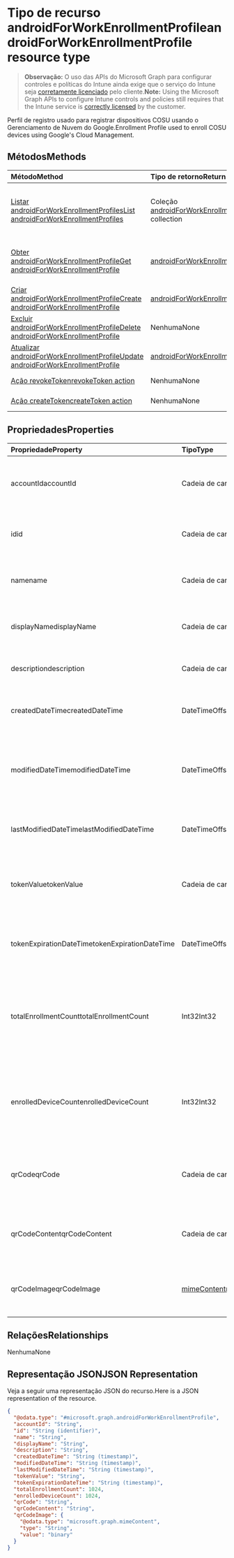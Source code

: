 # <a name="androidforworkenrollmentprofile-resource-type"></a><span data-ttu-id="6fd19-101">Tipo de recurso androidForWorkEnrollmentProfile</span><span class="sxs-lookup"><span data-stu-id="6fd19-101">androidForWorkEnrollmentProfile resource type</span></span>

> <span data-ttu-id="6fd19-102">**Observação:** O uso das APIs do Microsoft Graph para configurar controles e políticas do Intune ainda exige que o serviço do Intune seja [corretamente licenciado](https://go.microsoft.com/fwlink/?linkid=839381) pelo cliente.</span><span class="sxs-lookup"><span data-stu-id="6fd19-102">**Note:** Using the Microsoft Graph APIs to configure Intune controls and policies still requires that the Intune service is [correctly licensed](https://go.microsoft.com/fwlink/?linkid=839381) by the customer.</span></span>

<span data-ttu-id="6fd19-103">Perfil de registro usado para registrar dispositivos COSU usando o Gerenciamento de Nuvem do Google.</span><span class="sxs-lookup"><span data-stu-id="6fd19-103">Enrollment Profile used to enroll COSU devices using Google's Cloud Management.</span></span>
## <a name="methods"></a><span data-ttu-id="6fd19-104">Métodos</span><span class="sxs-lookup"><span data-stu-id="6fd19-104">Methods</span></span>
|<span data-ttu-id="6fd19-105">Método</span><span class="sxs-lookup"><span data-stu-id="6fd19-105">Method</span></span>|<span data-ttu-id="6fd19-106">Tipo de retorno</span><span class="sxs-lookup"><span data-stu-id="6fd19-106">Return Type</span></span>|<span data-ttu-id="6fd19-107">Descrição</span><span class="sxs-lookup"><span data-stu-id="6fd19-107">Description</span></span>|
|:---|:---|:---|
|[<span data-ttu-id="6fd19-108">Listar androidForWorkEnrollmentProfiles</span><span class="sxs-lookup"><span data-stu-id="6fd19-108">List androidForWorkEnrollmentProfiles</span></span>](../api/intune_androidforwork_androidforworkenrollmentprofile_list.md)|<span data-ttu-id="6fd19-109">Coleção [androidForWorkEnrollmentProfile](../resources/intune_androidforwork_androidforworkenrollmentprofile.md)</span><span class="sxs-lookup"><span data-stu-id="6fd19-109">[androidForWorkEnrollmentProfile](../resources/intune_androidforwork_androidforworkenrollmentprofile.md) collection</span></span>|<span data-ttu-id="6fd19-110">Lista propriedades e relações dos objetos [androidForWorkEnrollmentProfile](../resources/intune_androidforwork_androidforworkenrollmentprofile.md).</span><span class="sxs-lookup"><span data-stu-id="6fd19-110">List properties and relationships of the [androidForWorkEnrollmentProfile](../resources/intune_androidforwork_androidforworkenrollmentprofile.md) objects.</span></span>|
|[<span data-ttu-id="6fd19-111">Obter androidForWorkEnrollmentProfile</span><span class="sxs-lookup"><span data-stu-id="6fd19-111">Get androidForWorkEnrollmentProfile</span></span>](../api/intune_androidforwork_androidforworkenrollmentprofile_get.md)|[<span data-ttu-id="6fd19-112">androidForWorkEnrollmentProfile</span><span class="sxs-lookup"><span data-stu-id="6fd19-112">androidForWorkEnrollmentProfile</span></span>](../resources/intune_androidforwork_androidforworkenrollmentprofile.md)|<span data-ttu-id="6fd19-113">Propriedades de leitura e relações do objeto [androidForWorkEnrollmentProfile](../resources/intune_androidforwork_androidforworkenrollmentprofile.md).</span><span class="sxs-lookup"><span data-stu-id="6fd19-113">Read properties and relationships of [plannerTaskDetails](../resources/intune_androidforwork_androidforworkenrollmentprofile.md) object.</span></span>|
|[<span data-ttu-id="6fd19-114">Criar androidForWorkEnrollmentProfile</span><span class="sxs-lookup"><span data-stu-id="6fd19-114">Create androidForWorkEnrollmentProfile</span></span>](../api/intune_androidforwork_androidforworkenrollmentprofile_create.md)|[<span data-ttu-id="6fd19-115">androidForWorkEnrollmentProfile</span><span class="sxs-lookup"><span data-stu-id="6fd19-115">androidForWorkEnrollmentProfile</span></span>](../resources/intune_androidforwork_androidforworkenrollmentprofile.md)|<span data-ttu-id="6fd19-116">Cria um novo objeto [androidForWorkEnrollmentProfile](../resources/intune_androidforwork_androidforworkenrollmentprofile.md).</span><span class="sxs-lookup"><span data-stu-id="6fd19-116">Create a new [plannerBucket](../resources/intune_androidforwork_androidforworkenrollmentprofile.md) object.</span></span>|
|[<span data-ttu-id="6fd19-117">Excluir androidForWorkEnrollmentProfile</span><span class="sxs-lookup"><span data-stu-id="6fd19-117">Delete androidForWorkEnrollmentProfile</span></span>](../api/intune_androidforwork_androidforworkenrollmentprofile_delete.md)|<span data-ttu-id="6fd19-118">Nenhuma</span><span class="sxs-lookup"><span data-stu-id="6fd19-118">None</span></span>|<span data-ttu-id="6fd19-119">Exclui um [androidForWorkEnrollmentProfile](../resources/intune_androidforwork_androidforworkenrollmentprofile.md).</span><span class="sxs-lookup"><span data-stu-id="6fd19-119">Deletes a [androidForWorkEnrollmentProfile](../resources/intune_androidforwork_androidforworkenrollmentprofile.md).</span></span>|
|[<span data-ttu-id="6fd19-120">Atualizar androidForWorkEnrollmentProfile</span><span class="sxs-lookup"><span data-stu-id="6fd19-120">Update androidForWorkEnrollmentProfile</span></span>](../api/intune_androidforwork_androidforworkenrollmentprofile_update.md)|[<span data-ttu-id="6fd19-121">androidForWorkEnrollmentProfile</span><span class="sxs-lookup"><span data-stu-id="6fd19-121">androidForWorkEnrollmentProfile</span></span>](../resources/intune_androidforwork_androidforworkenrollmentprofile.md)|<span data-ttu-id="6fd19-122">Atualiza as propriedades de um objeto [androidForWorkEnrollmentProfile](../resources/intune_androidforwork_androidforworkenrollmentprofile.md).</span><span class="sxs-lookup"><span data-stu-id="6fd19-122">Update the properties of a [calendar](../resources/intune_androidforwork_androidforworkenrollmentprofile.md) object.</span></span>|
|[<span data-ttu-id="6fd19-123">Ação revokeToken</span><span class="sxs-lookup"><span data-stu-id="6fd19-123">revokeToken action</span></span>](../api/intune_androidforwork_androidforworkenrollmentprofile_revoketoken.md)|<span data-ttu-id="6fd19-124">Nenhuma</span><span class="sxs-lookup"><span data-stu-id="6fd19-124">None</span></span>|<span data-ttu-id="6fd19-125">Ainda não documentado</span><span class="sxs-lookup"><span data-stu-id="6fd19-125">Not yet documented</span></span>|
|[<span data-ttu-id="6fd19-126">Ação createToken</span><span class="sxs-lookup"><span data-stu-id="6fd19-126">createToken action</span></span>](../api/intune_androidforwork_androidforworkenrollmentprofile_createtoken.md)|<span data-ttu-id="6fd19-127">Nenhuma</span><span class="sxs-lookup"><span data-stu-id="6fd19-127">None</span></span>|<span data-ttu-id="6fd19-128">Ainda não documentado</span><span class="sxs-lookup"><span data-stu-id="6fd19-128">Not yet documented</span></span>|

## <a name="properties"></a><span data-ttu-id="6fd19-129">Propriedades</span><span class="sxs-lookup"><span data-stu-id="6fd19-129">Properties</span></span>
|<span data-ttu-id="6fd19-130">Propriedade</span><span class="sxs-lookup"><span data-stu-id="6fd19-130">Property</span></span>|<span data-ttu-id="6fd19-131">Tipo</span><span class="sxs-lookup"><span data-stu-id="6fd19-131">Type</span></span>|<span data-ttu-id="6fd19-132">Descrição</span><span class="sxs-lookup"><span data-stu-id="6fd19-132">Description</span></span>|
|:---|:---|:---|
|<span data-ttu-id="6fd19-133">accountId</span><span class="sxs-lookup"><span data-stu-id="6fd19-133">accountId</span></span>|<span data-ttu-id="6fd19-134">Cadeia de caracteres</span><span class="sxs-lookup"><span data-stu-id="6fd19-134">String</span></span>|<span data-ttu-id="6fd19-135">GUID de locatário ao qual o perfil de registro pertence.</span><span class="sxs-lookup"><span data-stu-id="6fd19-135">Tenant GUID the enrollment profile belongs to.</span></span>|
|<span data-ttu-id="6fd19-136">id</span><span class="sxs-lookup"><span data-stu-id="6fd19-136">id</span></span>|<span data-ttu-id="6fd19-137">Cadeia de caracteres</span><span class="sxs-lookup"><span data-stu-id="6fd19-137">String</span></span>|<span data-ttu-id="6fd19-138">GUID exclusivo do perfil de registro.</span><span class="sxs-lookup"><span data-stu-id="6fd19-138">Unique GUID for the enrollment profile.</span></span>|
|<span data-ttu-id="6fd19-139">name</span><span class="sxs-lookup"><span data-stu-id="6fd19-139">name</span></span>|<span data-ttu-id="6fd19-140">Cadeia de caracteres</span><span class="sxs-lookup"><span data-stu-id="6fd19-140">String</span></span>|<span data-ttu-id="6fd19-141">(Preterido) Nome de exibição do perfil de registro.</span><span class="sxs-lookup"><span data-stu-id="6fd19-141">(Deprecated) Display name for the enrollment profile.</span></span>|
|<span data-ttu-id="6fd19-142">displayName</span><span class="sxs-lookup"><span data-stu-id="6fd19-142">displayName</span></span>|<span data-ttu-id="6fd19-143">Cadeia de caracteres</span><span class="sxs-lookup"><span data-stu-id="6fd19-143">String</span></span>|<span data-ttu-id="6fd19-144">Nome de exibição do perfil de registro.</span><span class="sxs-lookup"><span data-stu-id="6fd19-144">Display name for the enrollment profile.</span></span>|
|<span data-ttu-id="6fd19-145">description</span><span class="sxs-lookup"><span data-stu-id="6fd19-145">description</span></span>|<span data-ttu-id="6fd19-146">Cadeia de caracteres</span><span class="sxs-lookup"><span data-stu-id="6fd19-146">String</span></span>|<span data-ttu-id="6fd19-147">Descrição do perfil de registro.</span><span class="sxs-lookup"><span data-stu-id="6fd19-147">Description for the enrollment profile.</span></span>|
|<span data-ttu-id="6fd19-148">createdDateTime</span><span class="sxs-lookup"><span data-stu-id="6fd19-148">createdDateTime</span></span>|<span data-ttu-id="6fd19-149">DateTimeOffset</span><span class="sxs-lookup"><span data-stu-id="6fd19-149">DateTimeOffset</span></span>|<span data-ttu-id="6fd19-150">Data e hora de criação do perfil de registro.</span><span class="sxs-lookup"><span data-stu-id="6fd19-150">Date time the enrollment profile was created.</span></span>|
|<span data-ttu-id="6fd19-151">modifiedDateTime</span><span class="sxs-lookup"><span data-stu-id="6fd19-151">modifiedDateTime</span></span>|<span data-ttu-id="6fd19-152">DateTimeOffset</span><span class="sxs-lookup"><span data-stu-id="6fd19-152">DateTimeOffset</span></span>|<span data-ttu-id="6fd19-153">(Preterido) Data e hora da última modificação do perfil de registro.</span><span class="sxs-lookup"><span data-stu-id="6fd19-153">(Deprecated) Date time the enrollment profile was last modified.</span></span>|
|<span data-ttu-id="6fd19-154">lastModifiedDateTime</span><span class="sxs-lookup"><span data-stu-id="6fd19-154">lastModifiedDateTime</span></span>|<span data-ttu-id="6fd19-155">DateTimeOffset</span><span class="sxs-lookup"><span data-stu-id="6fd19-155">DateTimeOffset</span></span>|<span data-ttu-id="6fd19-156">Data e hora da última modificação do perfil de registro.</span><span class="sxs-lookup"><span data-stu-id="6fd19-156">Date time the enrollment profile was last modified.</span></span>|
|<span data-ttu-id="6fd19-157">tokenValue</span><span class="sxs-lookup"><span data-stu-id="6fd19-157">tokenValue</span></span>|<span data-ttu-id="6fd19-158">Cadeia de caracteres</span><span class="sxs-lookup"><span data-stu-id="6fd19-158">String</span></span>|<span data-ttu-id="6fd19-159">Valor do token mais recentemente criado para este perfil de registro.</span><span class="sxs-lookup"><span data-stu-id="6fd19-159">Value of the most recently created token for this enrollment profile.</span></span>|
|<span data-ttu-id="6fd19-160">tokenExpirationDateTime</span><span class="sxs-lookup"><span data-stu-id="6fd19-160">tokenExpirationDateTime</span></span>|<span data-ttu-id="6fd19-161">DateTimeOffset</span><span class="sxs-lookup"><span data-stu-id="6fd19-161">DateTimeOffset</span></span>|<span data-ttu-id="6fd19-162">Data e hora em que o token mais recentemente criado expirará.</span><span class="sxs-lookup"><span data-stu-id="6fd19-162">Date time the most recently created token will expire.</span></span>|
|<span data-ttu-id="6fd19-163">totalEnrollmentCount</span><span class="sxs-lookup"><span data-stu-id="6fd19-163">totalEnrollmentCount</span></span>|<span data-ttu-id="6fd19-164">Int32</span><span class="sxs-lookup"><span data-stu-id="6fd19-164">Int32</span></span>|<span data-ttu-id="6fd19-165">(Preterido) Número total de dispositivos Android que foram registrados usando esse perfil de registro.</span><span class="sxs-lookup"><span data-stu-id="6fd19-165">(Deprecated) Total number of Android devices that have enrolled using this enrollment profile.</span></span>|
|<span data-ttu-id="6fd19-166">enrolledDeviceCount</span><span class="sxs-lookup"><span data-stu-id="6fd19-166">enrolledDeviceCount</span></span>|<span data-ttu-id="6fd19-167">Int32</span><span class="sxs-lookup"><span data-stu-id="6fd19-167">Int32</span></span>|<span data-ttu-id="6fd19-168">Número total de dispositivos Android que foram registrados usando esse perfil de registro.</span><span class="sxs-lookup"><span data-stu-id="6fd19-168">Total number of Android devices that have enrolled using this enrollment profile.</span></span>|
|<span data-ttu-id="6fd19-169">qrCode</span><span class="sxs-lookup"><span data-stu-id="6fd19-169">qrCode</span></span>|<span data-ttu-id="6fd19-170">Cadeia de caracteres</span><span class="sxs-lookup"><span data-stu-id="6fd19-170">String</span></span>|<span data-ttu-id="6fd19-171">(Preterido) Cadeia de caracteres usada para gerar um código QR para o token.</span><span class="sxs-lookup"><span data-stu-id="6fd19-171">(Deprecated) String used to generate a QR code for the token.</span></span>|
|<span data-ttu-id="6fd19-172">qrCodeContent</span><span class="sxs-lookup"><span data-stu-id="6fd19-172">qrCodeContent</span></span>|<span data-ttu-id="6fd19-173">Cadeia de caracteres</span><span class="sxs-lookup"><span data-stu-id="6fd19-173">String</span></span>|<span data-ttu-id="6fd19-174">Cadeia de caracteres usada para gerar um código QR para o token.</span><span class="sxs-lookup"><span data-stu-id="6fd19-174">String used to generate a QR code for the token.</span></span>|
|<span data-ttu-id="6fd19-175">qrCodeImage</span><span class="sxs-lookup"><span data-stu-id="6fd19-175">qrCodeImage</span></span>|[<span data-ttu-id="6fd19-176">mimeContent</span><span class="sxs-lookup"><span data-stu-id="6fd19-176">mimeContent</span></span>](../resources/intune_androidforwork_mimecontent.md)|<span data-ttu-id="6fd19-177">Cadeia de caracteres usada para gerar um código QR para o token.</span><span class="sxs-lookup"><span data-stu-id="6fd19-177">String used to generate a QR code for the token.</span></span>|

## <a name="relationships"></a><span data-ttu-id="6fd19-178">Relações</span><span class="sxs-lookup"><span data-stu-id="6fd19-178">Relationships</span></span>
<span data-ttu-id="6fd19-179">Nenhuma</span><span class="sxs-lookup"><span data-stu-id="6fd19-179">None</span></span>
## <a name="json-representation"></a><span data-ttu-id="6fd19-180">Representação JSON</span><span class="sxs-lookup"><span data-stu-id="6fd19-180">JSON Representation</span></span>
<span data-ttu-id="6fd19-181">Veja a seguir uma representação JSON do recurso.</span><span class="sxs-lookup"><span data-stu-id="6fd19-181">Here is a JSON representation of the resource.</span></span>
<!-- {
  "blockType": "resource",
  "keyProperty": "id",
  "@odata.type": "microsoft.graph.androidForWorkEnrollmentProfile"
}
-->
``` json
{
  "@odata.type": "#microsoft.graph.androidForWorkEnrollmentProfile",
  "accountId": "String",
  "id": "String (identifier)",
  "name": "String",
  "displayName": "String",
  "description": "String",
  "createdDateTime": "String (timestamp)",
  "modifiedDateTime": "String (timestamp)",
  "lastModifiedDateTime": "String (timestamp)",
  "tokenValue": "String",
  "tokenExpirationDateTime": "String (timestamp)",
  "totalEnrollmentCount": 1024,
  "enrolledDeviceCount": 1024,
  "qrCode": "String",
  "qrCodeContent": "String",
  "qrCodeImage": {
    "@odata.type": "microsoft.graph.mimeContent",
    "type": "String",
    "value": "binary"
  }
}
```



